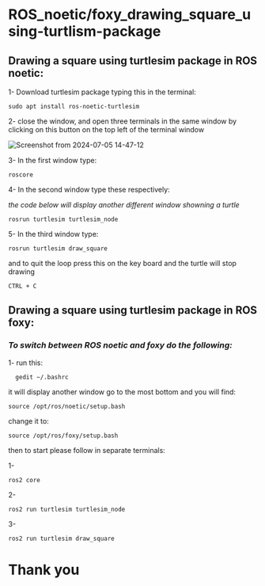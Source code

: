 # ROS_noetic/foxy_drawing_square_using-turtlism-package

## Drawing a square using turtlesim package in ROS noetic:
1- Download turtlesim package typing this in the terminal:
```
sudo apt install ros-noetic-turtlesim
```
2- close the window, and open three terminals in the same window by clicking on this button on the top left of the terminal window

![Screenshot from 2024-07-05 14-47-12](https://github.com/Mapoto99/ROS_noetic-foxy_drawing_square_using-turtlism-package/assets/174211031/7621e899-6cd0-48ed-aeb4-5a6076c550db)

3- In the first  window type:
```
roscore
```
4- In the second window type these respectively:

*the code below will display another different window showning a turtle*
```
rosrun turtlesim turtlesim_node
```
5- In the third window type:
```
rosrun turtlesim draw_square
```
and to quit the loop press this on the key board and the turtle will stop drawing
```
CTRL + C
```
## Drawing a square using turtlesim package in ROS foxy:
### *To switch between ROS noetic and foxy do the following:*
  1- run this:
```
  gedit ~/.bashrc
  ```
  it will display another window
  go to the most bottom and you will find:
  ```
  source /opt/ros/noetic/setup.bash
  ```
  change it to:
  ```
  source /opt/ros/foxy/setup.bash
  ```
then to start please follow in separate terminals:

1-
```
ros2 core
```
2-
```
ros2 run turtlesim turtlesim_node
```
3-
```
ros2 run turtlesim draw_square
```
# Thank you
